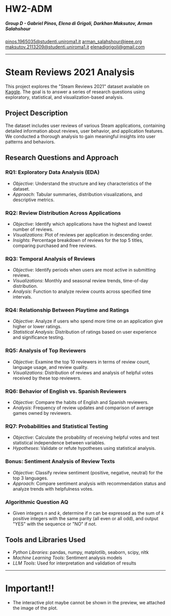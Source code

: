 # HW2-ADM


##### Group D - Gabriel Pinos, Elena di Grigoli, Darkhan Maksutov, Arman Salahshour
<pinos.1965035@studenti.uniroma1.it>
<arman_salahshour@ieee.org>
<maksutov.2113209@studenti.uniroma1.it>
<elenadigrigoli@gmail.com>


---

# Steam Reviews 2021 Analysis

This project explores the "Steam Reviews 2021" dataset available on [Kaggle](https://www.kaggle.com/datasets/najzeko/steam-reviews-2021). The goal is to answer a series of research questions using exploratory, statistical, and visualization-based analysis.

## Project Description

The dataset includes user reviews of various Steam applications, containing detailed information about reviews, user behavior, and application features. We conducted a thorough analysis to gain meaningful insights into user patterns and behaviors.

## Research Questions and Approach

### RQ1: Exploratory Data Analysis (EDA)
- *Objective*: Understand the structure and key characteristics of the dataset.
- *Approach*: Tabular summaries, distribution visualizations, and descriptive metrics.

### RQ2: Review Distribution Across Applications
- *Objective*: Identify which applications have the highest and lowest number of reviews.
- *Visualizations*: Plot of reviews per application in descending order.
- *Insights*: Percentage breakdown of reviews for the top 5 titles, comparing purchased and free reviews.

### RQ3: Temporal Analysis of Reviews
- *Objective*: Identify periods when users are most active in submitting reviews.
- *Visualizations*: Monthly and seasonal review trends, time-of-day distribution.
- *Analysis*: Function to analyze review counts across specified time intervals.

### RQ4: Relationship Between Playtime and Ratings
- *Objective*: Analyze if users who spend more time on an application give higher or lower ratings.
- *Statistical Analysis*: Distribution of ratings based on user experience and significance testing.

### RQ5: Analysis of Top Reviewers
- *Objective*: Examine the top 10 reviewers in terms of review count, language usage, and review quality.
- *Visualizations*: Distribution of reviews and analysis of helpful votes received by these top reviewers.

### RQ6: Behavior of English vs. Spanish Reviewers
- *Objective*: Compare the habits of English and Spanish reviewers.
- *Analysis*: Frequency of review updates and comparison of average games owned by reviewers.

### RQ7: Probabilities and Statistical Testing
- *Objective*: Calculate the probability of receiving helpful votes and test statistical independence between variables.
- *Hypotheses*: Validate or refute hypotheses using statistical analysis.

### Bonus: Sentiment Analysis of Review Texts
- *Objective*: Classify review sentiment (positive, negative, neutral) for the top 3 languages.
- *Approach*: Compare sentiment analysis with recommendation status and analyze trends with helpfulness votes.


### Algorithmic Question AQ
- Given integers $n$ and $k$, determine if  $n$ can be expressed as the sum of  $k$ positive integers with the same parity (all even or all odd), and output "YES" with the sequence or "NO" if not.

## Tools and Libraries Used

- *Python Libraries*: pandas, numpy, matplotlib, seaborn, scipy, nltk
- *Machine Learning Tools*: Sentiment analysis models
- *LLM Tools*: Used for interpretation and validation of results

---
# Important!!
- The interactive plot maybe cannot be shown in the preview, we attached the image of the plot.
